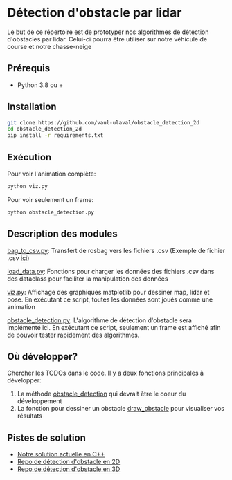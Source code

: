 # Détection d'obstacle par lidar

Le but de ce répertoire est de prototyper nos algorithmes de détection d'obstacles par lidar. Celui-ci pourra être utiliser sur notre véhicule de course et notre chasse-neige

## Prérequis

- Python 3.8 ou +

## Installation

```bash
git clone https://github.com/vaul-ulaval/obstacle_detection_2d
cd obstacle_detection_2d
pip install -r requirements.txt
```

## Exécution

Pour voir l'animation complète:
```bash
python viz.py
```

Pour voir seulement un frame:
```bash
python obstacle_detection.py
```

## Description des modules

[bag_to_csv.py](./bag_to_csv.py): Transfert de rosbag vers les fichiers .csv (Exemple de fichier .csv [ici](./blitz_obstacle_detection_extracted/))

[load_data.py](./load_data.py): Fonctions pour charger les données des fichiers .csv dans des dataclass pour faciliter la manipulation des données

[viz.py](./viz.py): Affichage des graphiques matplotlib pour dessiner map, lidar et pose. En exécutant ce script, toutes les données sont joués comme une animation

[obstacle_detection.py](./obstacle_detection.py): L'algorithme de détection d'obstacle sera implémenté ici. En exécutant ce script, seulement un frame est affiché afin de pouvoir tester rapidement des algorithmes.

## Où développer?

Chercher les TODOs dans le code. Il y a deux fonctions principales à développer:
1. La méthode [obstacle_detection](./obstacle_detection.py#L8) qui devrait être le coeur du développement
2. La fonction pour dessiner un obstacle [draw_obstacle](viz.py#L83) pour visualiser vos résultats

## Pistes de solution

- [Notre solution actuelle en C++](https://github.com/vaul-ulaval/obstacles_detection/blob/main/src/obstacles_detection_lidar.cpp)
- [Repo de détection d'obstacle en 2D](https://github.com/viam-modules/obstacles-2d-lidar)
- [Repo de détection d'obstacle en 3D](https://github.com/knaaga/lidar-obstacle-detection)